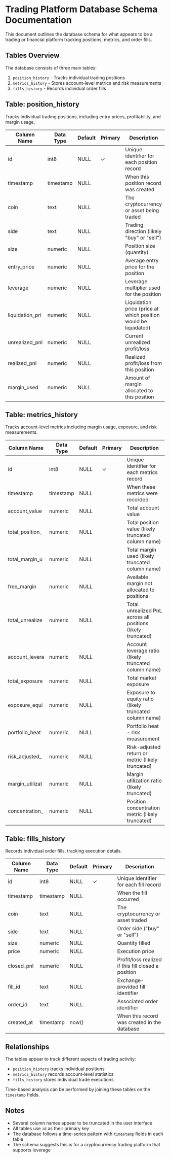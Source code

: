 # Trading Platform Database Schema Documentation

This document outlines the database schema for what appears to be a trading or financial platform tracking positions, metrics, and order fills.

## Tables Overview

The database consists of three main tables:
1. `position_history` - Tracks individual trading positions
2. `metrics_history` - Stores account-level metrics and risk measurements
3. `fills_history` - Records individual order fills

## Table: position_history

Tracks individual trading positions, including entry prices, profitability, and margin usage.

| Column Name | Data Type | Default | Primary | Description |
|-------------|-----------|---------|---------|-------------|
| id | int8 | NULL | ✓ | Unique identifier for each position record |
| timestamp | timestamp | NULL | | When this position record was created |
| coin | text | NULL | | The cryptocurrency or asset being traded |
| side | text | NULL | | Trading direction (likely "buy" or "sell") |
| size | numeric | NULL | | Position size (quantity) |
| entry_price | numeric | NULL | | Average entry price for the position |
| leverage | numeric | NULL | | Leverage multiplier used for the position |
| liquidation_pri | numeric | NULL | | Liquidation price (price at which position would be liquidated) |
| unrealized_pnl | numeric | NULL | | Current unrealized profit/loss |
| realized_pnl | numeric | NULL | | Realized profit/loss from this position |
| margin_used | numeric | NULL | | Amount of margin allocated to this position |

## Table: metrics_history

Tracks account-level metrics including margin usage, exposure, and risk measurements.

| Column Name | Data Type | Default | Primary | Description |
|-------------|-----------|---------|---------|-------------|
| id | int8 | NULL | ✓ | Unique identifier for each metrics record |
| timestamp | timestamp | NULL | | When these metrics were recorded |
| account_value | numeric | NULL | | Total account value |
| total_position_ | numeric | NULL | | Total position value (likely truncated column name) |
| total_margin_u | numeric | NULL | | Total margin used (likely truncated column name) |
| free_margin | numeric | NULL | | Available margin not allocated to positions |
| total_unrealize | numeric | NULL | | Total unrealized PnL across all positions (likely truncated) |
| account_levera | numeric | NULL | | Account leverage ratio (likely truncated column name) |
| total_exposure | numeric | NULL | | Total market exposure |
| exposure_equi | numeric | NULL | | Exposure to equity ratio (likely truncated column name) |
| portfolio_heat | numeric | NULL | | Portfolio heat - risk measurement |
| risk_adjusted_ | numeric | NULL | | Risk-adjusted return or metric (likely truncated) |
| margin_utilizat | numeric | NULL | | Margin utilization ratio (likely truncated) |
| concentration_ | numeric | NULL | | Position concentration metric (likely truncated) |

## Table: fills_history

Records individual order fills, tracking execution details.

| Column Name | Data Type | Default | Primary | Description |
|-------------|-----------|---------|---------|-------------|
| id | int8 | NULL | ✓ | Unique identifier for each fill record |
| timestamp | timestamp | NULL | | When the fill occurred |
| coin | text | NULL | | The cryptocurrency or asset traded |
| side | text | NULL | | Order side ("buy" or "sell") |
| size | numeric | NULL | | Quantity filled |
| price | numeric | NULL | | Execution price |
| closed_pnl | numeric | NULL | | Profit/loss realized if this fill closed a position |
| fill_id | text | NULL | | Exchange-provided fill identifier |
| order_id | text | NULL | | Associated order identifier |
| created_at | timestamp | now() | | When this record was created in the database |

## Relationships

The tables appear to track different aspects of trading activity:

- `position_history` tracks individual positions
- `metrics_history` records account-level statistics
- `fills_history` stores individual trade executions

Time-based analysis can be performed by joining these tables on the `timestamp` fields.

## Notes

- Several column names appear to be truncated in the user interface
- All tables use `id` as their primary key
- The database follows a time-series pattern with `timestamp` fields in each table
- The schema suggests this is for a cryptocurrency trading platform that supports leverage
